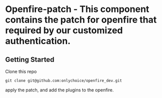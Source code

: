 Openfire-patch - This component contains the patch for openfire that required by our customized authentication.
===============

Getting Started
---------------
Clone this repo

    git clone git@github.com:onlychoice/openfire_dev.git

apply the patch, and add the plugins to the openfire.